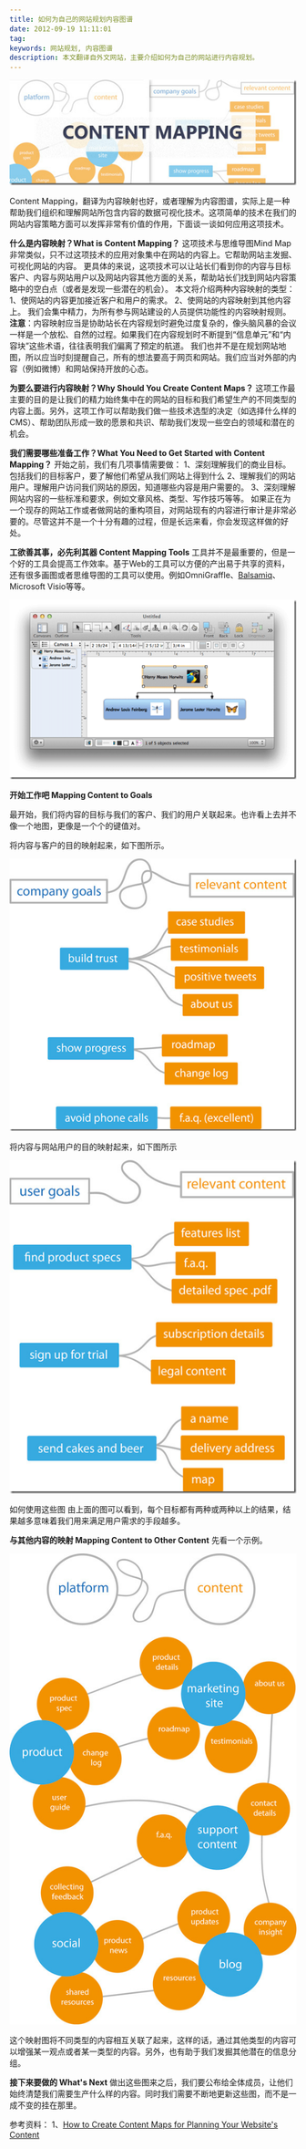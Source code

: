 ```yaml
---
title: 如何为自己的网站规划内容图谱
date: 2012-09-19 11:11:01
tag: 
keywords: 网站规划, 内容图谱
description: 本文翻译自外文网站，主要介绍如何为自己的网站进行内容规划。
---
```


![](./20120919-content-mapping/20120919111124470.png)

Content Mapping，翻译为内容映射也好，或者理解为内容图谱，实际上是一种帮助我们组织和理解网站所包含内容的数据可视化技术。这项简单的技术在我们的网站内容策略方面可以发挥非常有价值的作用，下面谈一谈如何应用这项技术。

**什么是内容映射？What is Content Mapping？**
这项技术与思维导图Mind Map非常类似，只不过这项技术的应用对象集中在网站的内容上。它帮助网站主发掘、可视化网站的内容。
更具体的来说，这项技术可以让站长们看到你的内容与目标客户、内容与网站用户以及网站内容其他方面的关系，帮助站长们找到网站内容策略中的空白点（或者是发现一些潜在的机会）。
本文将介绍两种内容映射的类型：
1、使网站的内容更加接近客户和用户的需求。
2、使网站的内容映射到其他内容上。
我们会集中精力，为所有参与网站建设的人员提供功能性的内容映射规则。**注意**：内容映射应当是协助站长在内容规划时避免过度复杂的，像头脑风暴的会议一样是一个放松、自然的过程。如果我们在内容规划时不断提到“信息单元”和“内容块”这些术语，往往表明我们偏离了预定的航道。
我们也并不是在规划网站地图，所以应当时刻提醒自己，所有的想法要高于网页和网站。我们应当对外部的内容（例如微博）和网站保持开放的心态。

**为要么要进行内容映射？Why Should You Create Content Maps？**
这项工作最主要的目的是让我们的精力始终集中在的网站的目标和我们希望生产的不同类型的内容上面。另外，这项工作可以帮助我们做一些技术选型的决定（如选择什么样的CMS）、帮助团队形成一致的愿景和共识、帮助我们发现一些空白的领域和潜在的机会。

**我们需要哪些准备工作？What You Need to Get Started with Content Mapping？**
开始之前，我们有几项事情需要做：
1、深刻理解我们的商业目标。包括我们的目标客户，要了解他们希望从我们网站上得到什么
2、理解我们的网站用户。理解用户访问我们网站的原因，知道哪些内容是用户需要的。
3、深刻理解网站内容的一些标准和要求，例如文章风格、类型、写作技巧等等。
如果正在为一个现存的网站工作或者做网站的重构项目，对网站现有的内容进行审计是非常必要的。尽管这并不是一个十分有趣的过程，但是长远来看，你会发现这样做的好处。

**工欲善其事，必先利其器 Content Mapping Tools**
工具并不是最重要的，但是一个好的工具会提高工作效率。基于Web的工具可以方便的产出易于共享的资料，还有很多画图或者思维导图的工具可以使用。例如OmniGraffle、[Balsamiq](http://www.balsamiq.com/products/mockups)、Microsoft Visio等等。

![](./20120919-content-mapping/201209191111267288.png)

**开始工作吧 Mapping Content to Goals**

最开始，我们将内容的目标与我们的客户、我们的用户关联起来。也许看上去并不像一个地图，更像是一个个的键值对。

将内容与客户的目的映射起来，如下图所示。

![](./20120919-content-mapping/201209191111271324.png)

将内容与网站用户的目的映射起来，如下图所示

![](./20120919-content-mapping/2012091911112894.png)

如何使用这些图
由上面的图可以看到，每个目标都有两种或两种以上的结果，结果越多意味着我们用来满足用户需求的手段越多。

**与其他内容的映射 Mapping Content to Other Content**
先看一个示例。

![NSFileHandle](20120919-content-mapping/NSFileHandle.png)

这个映射图将不同类型的内容相互关联了起来，这样的话，通过其他类型的内容可以增强某一观点或者某一类型的内容。另外，也有助于我们发掘其他潜在的信息分组。

**接下来要做的 What's Next**
做出这些图来之后，我们要公布给全体成员，让他们始终清楚我们需要生产什么样的内容。同时我们需要不断地更新这些图，而不是一成不变的挂在那里。

参考资料：
1、[How to Create Content Maps for Planning Your Website's Content](http://sixrevisions.com/content-strategy/content-mapping/)